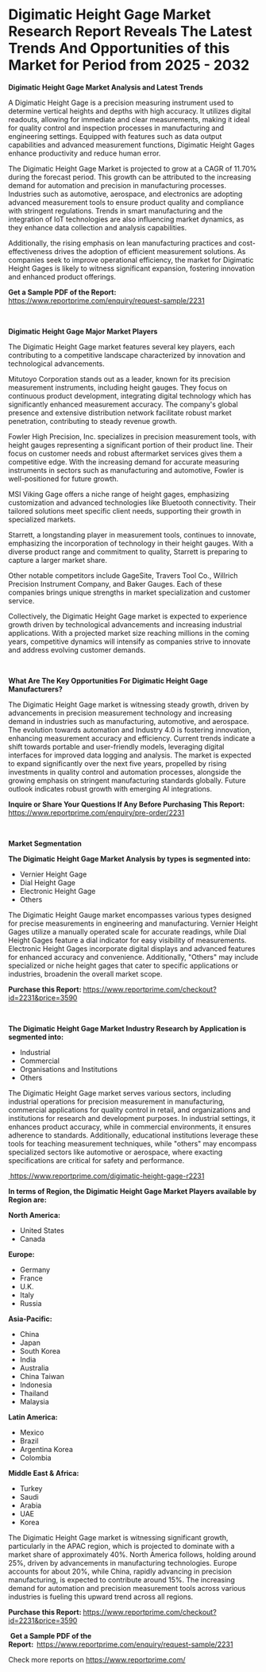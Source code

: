 <p><h1>Digimatic Height Gage Market Research Report Reveals The Latest Trends And Opportunities of this Market for Period from 2025 - 2032</h1></p><p><strong>Digimatic Height Gage Market Analysis and Latest Trends</strong></p>
<p><p>A Digimatic Height Gage is a precision measuring instrument used to determine vertical heights and depths with high accuracy. It utilizes digital readouts, allowing for immediate and clear measurements, making it ideal for quality control and inspection processes in manufacturing and engineering settings. Equipped with features such as data output capabilities and advanced measurement functions, Digimatic Height Gages enhance productivity and reduce human error.</p><p>The Digimatic Height Gage Market is projected to grow at a CAGR of 11.70% during the forecast period. This growth can be attributed to the increasing demand for automation and precision in manufacturing processes. Industries such as automotive, aerospace, and electronics are adopting advanced measurement tools to ensure product quality and compliance with stringent regulations. Trends in smart manufacturing and the integration of IoT technologies are also influencing market dynamics, as they enhance data collection and analysis capabilities.</p><p>Additionally, the rising emphasis on lean manufacturing practices and cost-effectiveness drives the adoption of efficient measurement solutions. As companies seek to improve operational efficiency, the market for Digimatic Height Gages is likely to witness significant expansion, fostering innovation and enhanced product offerings.</p></p>
<p><strong>Get a Sample PDF of the Report:&nbsp;</strong> <a href="https://www.reportprime.com/enquiry/request-sample/2231?utm_campaign=3501&utm_medium=2&utm_source=Github&utm_content=ia&utm_term=18032025&utm_id=digimatic-height-gage">https://www.reportprime.com/enquiry/request-sample/2231</a></p>
<p>&nbsp;</p>
<p><strong>Digimatic Height Gage Major Market Players</strong></p>
<p><p>The Digimatic Height Gage market features several key players, each contributing to a competitive landscape characterized by innovation and technological advancements. </p><p>Mitutoyo Corporation stands out as a leader, known for its precision measurement instruments, including height gauges. They focus on continuous product development, integrating digital technology which has significantly enhanced measurement accuracy. The company's global presence and extensive distribution network facilitate robust market penetration, contributing to steady revenue growth. </p><p>Fowler High Precision, Inc. specializes in precision measurement tools, with height gauges representing a significant portion of their product line. Their focus on customer needs and robust aftermarket services gives them a competitive edge. With the increasing demand for accurate measuring instruments in sectors such as manufacturing and automotive, Fowler is well-positioned for future growth.</p><p>MSI Viking Gage offers a niche range of height gages, emphasizing customization and advanced technologies like Bluetooth connectivity. Their tailored solutions meet specific client needs, supporting their growth in specialized markets.</p><p>Starrett, a longstanding player in measurement tools, continues to innovate, emphasizing the incorporation of technology in their height gauges. With a diverse product range and commitment to quality, Starrett is preparing to capture a larger market share.</p><p>Other notable competitors include GageSite, Travers Tool Co., Willrich Precision Instrument Company, and Baker Gauges. Each of these companies brings unique strengths in market specialization and customer service. </p><p>Collectively, the Digimatic Height Gage market is expected to experience growth driven by technological advancements and increasing industrial applications. With a projected market size reaching millions in the coming years, competitive dynamics will intensify as companies strive to innovate and address evolving customer demands.</p></p>
<p>&nbsp;</p>
<p><strong>What Are The Key Opportunities For Digimatic Height Gage Manufacturers?</strong></p>
<p><p>The Digimatic Height Gage market is witnessing steady growth, driven by advancements in precision measurement technology and increasing demand in industries such as manufacturing, automotive, and aerospace. The evolution towards automation and Industry 4.0 is fostering innovation, enhancing measurement accuracy and efficiency. Current trends indicate a shift towards portable and user-friendly models, leveraging digital interfaces for improved data logging and analysis. The market is expected to expand significantly over the next five years, propelled by rising investments in quality control and automation processes, alongside the growing emphasis on stringent manufacturing standards globally. Future outlook indicates robust growth with emerging AI integrations.</p></p>
<p><strong>Inquire or Share Your Questions If Any Before Purchasing This Report:</strong> <a href="https://www.reportprime.com/enquiry/pre-order/2231?utm_campaign=3501&utm_medium=2&utm_source=Github&utm_content=ia&utm_term=18032025&utm_id=digimatic-height-gage">https://www.reportprime.com/enquiry/pre-order/2231</a></p>
<p>&nbsp;</p>
<p><strong>Market Segmentation</strong></p>
<p><strong>The Digimatic Height Gage Market Analysis by types is segmented into:</strong></p>
<p><ul><li>Vernier Height Gage</li><li>Dial Height Gage</li><li>Electronic Height Gage</li><li>Others</li></ul></p>
<p><p>The Digimatic Height Gauge market encompasses various types designed for precise measurements in engineering and manufacturing. Vernier Height Gages utilize a manually operated scale for accurate readings, while Dial Height Gages feature a dial indicator for easy visibility of measurements. Electronic Height Gages incorporate digital displays and advanced features for enhanced accuracy and convenience. Additionally, "Others" may include specialized or niche height gages that cater to specific applications or industries, broadenin the overall market scope.</p></p>
<p><strong>Purchase this Report:&nbsp;</strong><a href="https://www.reportprime.com/checkout?id=2231&price=3590&utm_campaign=3501&utm_medium=2&utm_source=Github&utm_content=ia&utm_term=18032025&utm_id=digimatic-height-gage">https://www.reportprime.com/checkout?id=2231&price=3590</a></p>
<p>&nbsp;</p>
<p><strong>The Digimatic Height Gage Market Industry Research by Application is segmented into:</strong></p>
<p><ul><li>Industrial</li><li>Commercial</li><li>Organisations and Institutions</li><li>Others</li></ul></p>
<p><p>The Digimatic Height Gage market serves various sectors, including industrial operations for precision measurement in manufacturing, commercial applications for quality control in retail, and organizations and institutions for research and development purposes. In industrial settings, it enhances product accuracy, while in commercial environments, it ensures adherence to standards. Additionally, educational institutions leverage these tools for teaching measurement techniques, while "others" may encompass specialized sectors like automotive or aerospace, where exacting specifications are critical for safety and performance.</p></p>
<p><a href="https://www.reportprime.com/digimatic-height-gage-r2231?utm_campaign=3501&utm_medium=2&utm_source=Github&utm_content=ia&utm_term=18032025&utm_id=digimatic-height-gage">&nbsp;https://www.reportprime.com/digimatic-height-gage-r2231</a></p>
<p><strong>In terms of Region, the Digimatic Height Gage Market Players available by Region are:</strong></p>
<p>
    <p> <strong> North America: </strong>
        <ul>
            <li>United States</li>
            <li>Canada</li>
        </ul>
        </p> 
    <p> <strong> Europe: </strong>
        <ul>
            <li>Germany</li>
            <li>France</li>
            <li>U.K.</li>
            <li>Italy</li>
            <li>Russia</li>
        </ul>
        </p> 
    <p> <strong> Asia-Pacific: </strong>
        <ul>
            <li>China</li>
            <li>Japan</li>
            <li>South Korea</li>
            <li>India</li>
            <li>Australia</li>
            <li>China Taiwan</li>
            <li>Indonesia</li>
            <li>Thailand</li>
            <li>Malaysia</li>
        </ul>
        </p> 
    <p> <strong> Latin America: </strong>
        <ul>
            <li>Mexico</li>
            <li>Brazil</li>
            <li>Argentina Korea</li>
            <li>Colombia</li>
        </ul>
        </p> 
    <p> <strong> Middle East & Africa: </strong>
        <ul>
            <li>Turkey</li>
            <li>Saudi</li>
            <li>Arabia</li>
            <li>UAE</li>
            <li>Korea</li>
        </ul>
    </p>
    </p>
<p><p>The Digimatic Height Gage market is witnessing significant growth, particularly in the APAC region, which is projected to dominate with a market share of approximately 40%. North America follows, holding around 25%, driven by advancements in manufacturing technologies. Europe accounts for about 20%, while China, rapidly advancing in precision manufacturing, is expected to contribute around 15%. The increasing demand for automation and precision measurement tools across various industries is fueling this upward trend across all regions.</p></p>
<p><strong>Purchase this Report: </strong><a href="https://www.reportprime.com/checkout?id=2231&price=3590&utm_campaign=3501&utm_medium=2&utm_source=Github&utm_content=ia&utm_term=18032025&utm_id=digimatic-height-gage">https://www.reportprime.com/checkout?id=2231&price=3590</a></p>
<p>&nbsp;<strong>Get a Sample PDF of the Report:&nbsp;&nbsp;</strong><a href="https://www.reportprime.com/enquiry/request-sample/2231?utm_campaign=3501&utm_medium=2&utm_source=Github&utm_content=ia&utm_term=18032025&utm_id=digimatic-height-gage">https://www.reportprime.com/enquiry/request-sample/2231</a></p>
<p><strong></strong></p>
<p>Check more reports on <a href="https://www.reportprime.com/?utm_campaign=3501&utm_medium=2&utm_source=Github&utm_content=ia&utm_term=18032025&utm_id=digimatic-height-gage">https://www.reportprime.com/</a></p>